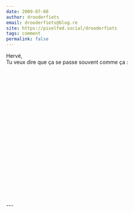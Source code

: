 ```yaml
---
date: 2009-07-08
author: drooderfiets
email: drooderfiets@blog.re
site: https://pixelfed.social/drooderfiets
tags: comment
permalink: false
---
```


<p>Hervé, <br />
Tu veux dire que ça se passe souvent comme ça :<br />
<br/>
<object width="560" height="340"><param name="movie" value="http://www.youtube.com/v/gAethD1Io_Y&hl=en&fs=1&"></param><param name="allowFullScreen" value="true"></param><param name="allowscriptaccess" value="always"></param><embed src="http://www.youtube.com/v/gAethD1Io_Y&hl=en&fs=1&" type="application/x-shockwave-flash" allowscriptaccess="always" allowfullscreen="true" width="560" height="340"></embed></object>
</p>
---